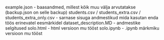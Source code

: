 example.json - baasandmed, millest kõik muu välja arvutatakse (backup.json on selle backup)
students.csv / students_extra.csv / students_extra_only.csv - sarnase sisuga andmestikud mida kasutan enda töös erinevatel eesmärkidel
dataset_description.MD - andmestike selgitused
solo.html - html versioon mu tööst
solo.ipynb -  .ipynb märkmiku versioon mu tööst